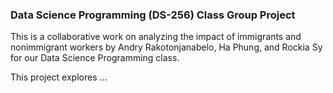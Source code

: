 ### Data Science Programming (DS-256) Class Group Project
This is a collaborative work on analyzing the impact of immigrants and nonimmigrant workers by Andry Rakotonjanabelo, Ha Phung, and Rockia Sy for our Data Science Programming class. 

This project explores ... 
